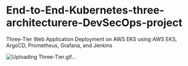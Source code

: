 # End-to-End-Kubernetes-three-architecturere-DevSecOps-project
Three-Tier Web Application Deployment on AWS EKS using AWS EKS, ArgoCD, Prometheus, Grafana, and Jenkins


![Uploading Three-Tier.gif…]()
